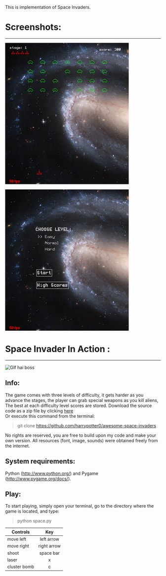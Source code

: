 This is implementation of Space Invaders.

# Screenshots:
------------

![Screenshot 0](screenshots/Screenshot0.png?raw=true "Optional Title 1")

![Screenshot 1](screenshots/Screenshot1.png?raw=true "Optional Title 1")

# Space Invader In Action :
------------
![GIf hai boss](https://github.com/harrypotter0/awesome-space-invaders/blob/master/screenshots/space.gif "Logo Title Text 1")

Info:
-----
The game comes with three levels of difficulty, it gets harder as you advance the stages, the player can grab special weapons as you kill aliens, The best at each difficulty level scores are stored. Download the source code as a zip file by clicking [here](https://github.com/harrypotter0/awesome-space-invaders/archive/master.zip)   
Or execute this command from the terminal:   
> git clone https://github.com/harrypotter0/awesome-space-invaders

No rights are reserved, you are free to  build upon my code and make your own version. All resources (font, image, sounds) were obtained freely from the internet.


System requirements:
--------------------
Python (http://www.python.org/) and Pygame (http://www.pygame.org/docs/).


Play:
-----
To start playing, simply open your terminal, go to the directory where the game is located, and type:   
> python space.py

| Controls      | Key           |
| ------------- |:-------------:|
| move left     | left arrow    |
| move right    | right arrow   |
| shoot         | space bar     |
| laser         | x             |
| cluster bomb  | c             |
